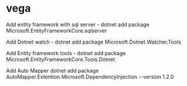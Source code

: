 # vega

Add entity framework with sql server - 
dotnet add package Microsoft.EntityFrameworkCore.sqlserver

Add Dotnet watch - 
dotnet add package Microsoft.Dotnet.Watcher.Tools

Add Entity framework tools - 
dotnet add package Microsoft.EntityFrameworkCore.Tools.Dotnet

Add Auto Mapper
dotnet add package AutoMapper.Extention.Microsoft.DependencyInjection --version 1.2.0
